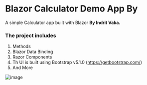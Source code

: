 # Blazor Calculator Demo App By
A simple Calculator app built with Blazor **By Indrit Vaka.**

### The project includes
   1. Methods
   2. Blazor Data Binding
   3. Razor Components
   4. Th UI is built using Bootstrap v5.1.0 (https://getbootstrap.com/)
   5. And More


![image](https://user-images.githubusercontent.com/63372867/168487323-868e143f-dd64-485e-b392-1d74adf190cd.png)

